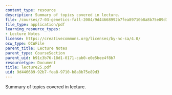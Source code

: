 ```yaml
---
content_type: resource
description: Summary of topics covered in lecture.
file: /courses/7-03-genetics-fall-2004/9d44668992b7fea89710b8a8b75e89d3_lecture25.pdf
file_type: application/pdf
learning_resource_types:
- Lecture Notes
license: https://creativecommons.org/licenses/by-nc-sa/4.0/
ocw_type: OCWFile
parent_title: Lecture Notes
parent_type: CourseSection
parent_uid: b91c3b76-18d1-0171-cab0-e0e5bee4f8b7
resourcetype: Document
title: lecture25.pdf
uid: 9d446689-92b7-fea8-9710-b8a8b75e89d3
---
```

Summary of topics covered in lecture.